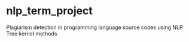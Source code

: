 # nlp_term_project
Plagiarism detection in programming language source codes using NLP Tree kernel methods
